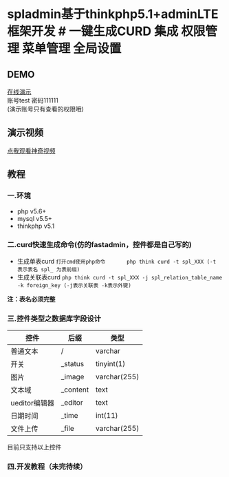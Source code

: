 # spladmin基于thinkphp5.1+adminLTE框架开发 # 一键生成CURD 集成 权限管理 菜单管理 全局设置  
  
## DEMO  
[在线演示](http://spladmin.o8o8o8.com/admin)<br>
账号test 密码111111<br>
(演示账号只有查看的权限哦)   
  
## 演示视频  
[点我观看神奇视频](http://spladmin.o8o8o8.com/demo.html)  
  
## 教程  
### 一.环境  
 - php  v5.6+
 - mysql v5.5+
 - thinkphp v5.1
  
### 二.curd快速生成命令(仿的fastadmin，控件都是自己写的)  
 - 生成单表curd
`打开cmd使用php命令 		php think curd -t spl_XXX (-t 表示表名 spl_ 为表前缀)`
 - 生成关联表curd
 `php think curd -t spl_XXX -j spl_relation_table_name -k foreign_key (-j表示关联表 -k表示外键)`

**注：表名必须完整**  
  
### 三.控件类型之数据库字段设计  
|控件|后缀|类型|  
|---|---|---|  
|普通文本|/|varchar|  
|开关|_status|tinyint(1)|  
|图片|_image|varchar(255)|
|文本域|_content|text|
|ueditor编辑器|_editor|text  |
|日期时间|_time|int(11)|
|文件上传|_file|varchar(255)|

目前只支持以上控件  
  
### 四.开发教程（未完待续）